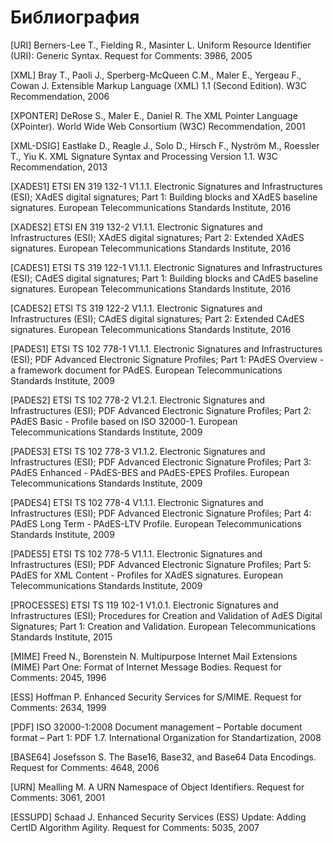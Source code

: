 # <a name="Biblio"></a>Библиография 

[URI] <a name="URI"></a> 
Berners-Lee T., Fielding R., Masinter L. 
Uniform Resource Identifier (URI): Generic Syntax. 
Request for Comments: 3986, 2005 

[XML] <a name="XML"></a> 
Bray T., Paoli J., Sperberg-McQueen C.M., Maler E., Yergeau F., Cowan J. 
Extensible Markup Language (XML) 1.1 (Second Edition). 
W3C Recommendation, 2006

[XPONTER] <a name="XPONTER"></a>
DeRose S., Maler E., Daniel R. 
The XML Pointer Language (XPointer). 
World Wide Web Consortium (W3C) Recommendation, 2001 

[XML-DSIG] <a name="XML-DSIG"></a>
Eastlake D., Reagle J., Solo D., Hirsch F., Nyström M., Roessler T., Yiu K. 
XML Signature Syntax and Processing Version 1.1. 
W3C Recommendation, 2013

[XADES1] <a name="XADES1"></a> 
ETSI EN 319 132-1 V1.1.1. 
Electronic Signatures and Infrastructures (ESI); XAdES digital signatures; 
Part 1: Building blocks and XAdES baseline signatures.
European Telecommunications Standards Institute, 2016

[XADES2] <a name="XADES2"></a> 
ETSI EN 319 132-2 V1.1.1.
Electronic Signatures and Infrastructures (ESI);
XAdES digital signatures; Part 2: Extended XAdES signatures.
European Telecommunications Standards Institute, 2016

[CADES1] <a name="CADES1"></a> 
ETSI TS 319 122-1 V1.1.1.
Electronic Signatures and Infrastructures (ESI); CAdES digital signatures;
Part 1: Building blocks and CAdES baseline signatures.
European Telecommunications Standards Institute, 2016

[CADES2] <a name="CADES2"></a> 
ETSI TS 319 122-2 V1.1.1.
Electronic Signatures and Infrastructures (ESI); CAdES digital signatures;
Part 2: Extended CAdES signatures.
European Telecommunications Standards Institute, 2016

[PADES1] <a name="PADES1"></a> 
ETSI TS 102 778-1 V1.1.1.
Electronic Signatures and Infrastructures (ESI);
PDF Advanced Electronic Signature Profiles;
Part 1: PAdES Overview - a framework document for PAdES.
European Telecommunications Standards Institute, 2009

[PADES2] <a name="PADES2"></a> 
ETSI TS 102 778-2 V1.2.1.
Electronic Signatures and Infrastructures (ESI);
PDF Advanced Electronic Signature Profiles;
Part 2: PAdES Basic - Profile based on ISO 32000-1.
European Telecommunications Standards Institute, 2009

[PADES3] <a name="PADES3"></a> 
ETSI TS 102 778-3 V1.1.2.
Electronic Signatures and Infrastructures (ESI);
PDF Advanced Electronic Signature Profiles;
Part 3: PAdES Enhanced - PAdES-BES and PAdES-EPES Profiles.
European Telecommunications Standards Institute, 2009

[PADES4] <a name="PADES4"></a> 
ETSI TS 102 778-4 V1.1.1.
Electronic Signatures and Infrastructures (ESI);
PDF Advanced Electronic Signature Profiles;
Part 4: PAdES Long Term - PAdES-LTV Profile.
European Telecommunications Standards Institute, 2009

[PADES5] <a name="PADES5"></a> 
ETSI TS 102 778-5 V1.1.1.
Electronic Signatures and Infrastructures (ESI);
PDF Advanced Electronic Signature Profiles;
Part 5: PAdES for XML Content - Profiles for XAdES signatures.
European Telecommunications Standards Institute, 2009

[PROCESSES] <a name="PROCESSES"></a> 
ETSI TS 119 102-1 V1.0.1.
Electronic Signatures and Infrastructures (ESI);
Procedures for Creation and Validation
of AdES Digital Signatures; Part 1: Creation and Validation.
European Telecommunications Standards Institute, 2015

[MIME] <a name="MIME"></a> 
Freed N., Borenstein N. 
Multipurpose Internet Mail Extensions (MIME) Part One: Format of Internet 
Message Bodies. 
Request for Comments: 2045, 1996

[ESS] <a name="ESS"></a>
Hoffman P. 
Enhanced Security Services for S/MIME. 
Request for Comments: 2634, 1999

[PDF] <a name="PDF"></a> 
ISO 32000-1:2008 
Document management – Portable document format – Part 1: PDF 1.7. 
International Organization for Standartization, 2008

[BASE64] <a name="BASE64"></a>
Josefsson S. 
The Base16, Base32, and Base64 Data Encodings. 
Request for Comments: 4648, 2006

[URN] <a name="URN"></a> 
Mealling M. A URN Namespace of Object Identifiers. 
Request for Comments: 3061, 2001

[ESSUPD] <a name="ESSUPD"></a> 
Schaad J. 
Enhanced Security Services (ESS) Update: Adding CertID Algorithm Agility. 
Request for Comments: 5035, 2007
